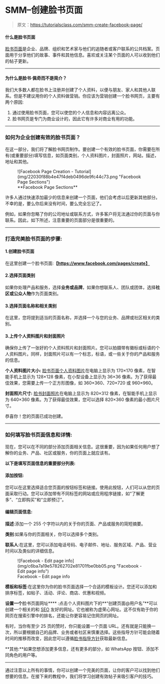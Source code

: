 # SMM–创建脸书页面

> 原文：<https://tutorialsclass.com/smm-create-facebook-page/>

#### 什么是脸书页面

[脸书页面](https://tutorialsclass.com/smm-facebook-marketing/)是企业、品牌、组织和艺术家与他们的追随者或客户联系的公共档案。页面用于分享他们的故事、事件和其他信息。喜欢或关注某个页面的人可以收到他们的帖子更新。

* * *

#### 为什么是脸书·佩奇而不是简介？

我们大多数人都在脸书上注册并创建了个人资料，以便与朋友、家人和其他人联系。但是不建议用你的个人资料做营销。你应该为营销创建一个脸书网页，主要有两个原因:

1.  通过使用脸书页面，您可以使您的个人信息和内容远离公众。
2.  脸书网页是专门为商业设计的，因此它有许多对商业有用的功能。

* * *

### 如何为企业创建有效的脸书页面？

在这一部分，我们将了解脸书网页制作。要创建一个有效的脸书页面，你需要在所有(或重要部分)填写信息，如页面类别，个人资料图片，封面照片，网站，描述，地址和其他。

<figure class="wp-block-image size-large border">![Facebook Page Creation - Tutorial](img/22030f88b4e47f4deb0496de9fc44c73.png "Facebook Page Sections")

<figcaption>**Facebook Page Sections**</figcaption>

</figure>

许多人通过快速添加最少的信息来创建一个页面，他们会考虑以后更新其他部分。不幸的是，要么你后来没有时间，要么完全忘记了。

例如，如果你忽略了你的公司地址或联系方式，许多客户将无法通过你的页面与你联系。因此，如下所述，注意重要的页面部分是很重要的。

* * *

### **打造完美脸书页面的步骤:**

#### 1.创建脸书页面

在这里创建一个脸书页面:**【https://www.facebook.com/pages/create】**

#### 2.选择页面类别

如果你处理产品和服务，选择**业务或品牌**，如果你想联系人、团队或团体，选择**社区或公众人物**作为页面类别。

#### 3.选择页面名称和相关类别

在这里，您将提到适当的页面名称，并选择一个与您的业务、品牌或社区相关的类别。

#### 3.上传个人资料图片和封面照片

确保你上传了一张好的个人资料照片和封面照片。您可以拍摄带有徽标或标语的个人资料图片。同样，封面照片可以有一个标志，标语，或一些关于你的产品和服务的信息。

**个人资料图片大小:** [脸书页面个人资料图片](https://www.facebook.com/help/125379114252045)在电脑上显示为 170×170 像素，在智能手机上显示为 128×128 像素，在小型设备上显示为 36×36 像素。为了获得最佳效果，您需要上传一个正方形图像，如 360×360、720×720 或 960×960。

**封面照片尺寸:** [脸书封面照片](https://www.facebook.com/help/125379114252045)在电脑上显示为 820×312 像素，在智能手机上显示为 640×360 像素。为了获得最佳效果，您可以选择 820×360 像素的最小图片尺寸。

恭喜你！您的页面已成功创建。

* * *

### 如何填写脸书页面信息和详情:

现在，您可以在不同的部分添加页面相关信息。这很重要，因为如果任何用户想了解你的业务、产品、社区或服务，你的页面上就应该有。

**以下是填写页面信息的重要部分列表:**

#### 添加按钮:

您可以在这里选择适合您页面的按钮标签和链接。使用此按钮，人们可以从您的页面采取行动。您可以添加带有不同标签的网站或应用程序链接，如“了解更多”、“立即购买”和“立即预订”。

#### 编辑页面信息:

**描述**:添加一个 255 个字符以内的关于你的页面、产品或服务的简短摘要。

**类别**:如果与你的页面相关，你可以选择多个类别。

**联系人**:在这里，您可以添加电话号码、电子邮件、地址、服务区域、产品、营业时间以及类似的详细信息。

<figure class="wp-block-image size-large border">![Facebook - Edit page info](img/c6ba7a19e578262702e81701fbe0bb05.png "Facebook - Edit page info")

<figcaption>Facebook – Edit page info</figcaption>

</figure>

**模板和标签**:在这里你为你的脸书页面选择一个合适的模板设计。您还可以添加和排序标签，如帖子、活动、评论、商店、优惠和视频。

**设置一个**脸书页面网址**** :点击个人资料图片下的**“创建页面@用户名”**可以创建一个相关的和 [SEO](https://tutorialsclass.com/seo-urls/) 友好的网址。它也被称为虚荣心网址。这不仅有助于你的网页在搜索引擎中的排名，还能让你更容易记住网页的网址。

有时，当你有至少 25 页的赞时，你只能设置一个页面 URL。还有就是只能换一次，所以要根据自己的品牌、业务或者社区来慎重选择。这些指导方针可能会随着时间的推移而改变，因此您可以遵循[脸书指导方针](https://www.facebook.com/help/409473442437047?page=900)获取最新信息。

**其他:**如果您想添加更多信息，还有更多的部分，如 WhatsApp 按钮、添加不同角色的用户等。

* * *

通过注意以上所有的事情，你可以创建一个完美的页面，让你的客户可以找到他们想要的信息。在接下来的教程中，我们将学习创建有效帖子来吸引客户的技巧。